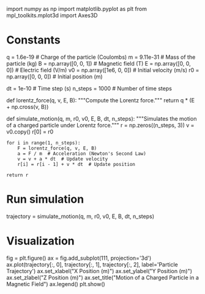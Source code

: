 import numpy as np
import matplotlib.pyplot as plt
from mpl_toolkits.mplot3d import Axes3D

# Constants
q = 1.6e-19  # Charge of the particle (Coulombs)
m = 9.11e-31  # Mass of the particle (kg)
B = np.array([0, 0, 1])  # Magnetic field (T)
E = np.array([0, 0, 0])  # Electric field (V/m)
v0 = np.array([1e6, 0, 0])  # Initial velocity (m/s)
r0 = np.array([0, 0, 0])  # Initial position (m)

dt = 1e-10  # Time step (s)
n_steps = 1000  # Number of time steps

def lorentz_force(q, v, E, B):
    """Compute the Lorentz force."""
    return q * (E + np.cross(v, B))

def simulate_motion(q, m, r0, v0, E, B, dt, n_steps):
    """Simulates the motion of a charged particle under Lorentz force."""
    r = np.zeros((n_steps, 3))
    v = v0.copy()
    r[0] = r0
    
    for i in range(1, n_steps):
        F = lorentz_force(q, v, E, B)
        a = F / m  # Acceleration (Newton's Second Law)
        v = v + a * dt  # Update velocity
        r[i] = r[i - 1] + v * dt  # Update position
    
    return r

# Run simulation
trajectory = simulate_motion(q, m, r0, v0, E, B, dt, n_steps)

# Visualization
fig = plt.figure()
ax = fig.add_subplot(111, projection='3d')
ax.plot(trajectory[:, 0], trajectory[:, 1], trajectory[:, 2], label='Particle Trajectory')
ax.set_xlabel("X Position (m)")
ax.set_ylabel("Y Position (m)")
ax.set_zlabel("Z Position (m)")
ax.set_title("Motion of a Charged Particle in a Magnetic Field")
ax.legend()
plt.show()
